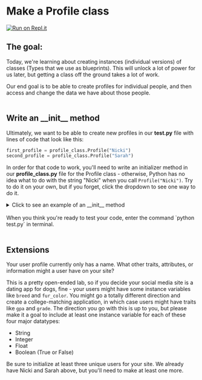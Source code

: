 # Make a Profile class

[![Run on Repl.it](https://repl.it/badge/github/upperlinecode/make-a-profile-python-oop)](https://repl.it/github/upperlinecode/make-a-profile-python-oop)

## The goal:

Today, we're learning about creating instances (individual versions) of classes (Types that we use as blueprints). This will unlock a lot of power for us later, but getting a class off the ground takes a lot of work.

Our end goal is to be able to create profiles for individual people, and then access and change the data we have about those people.
<br><br>

## Write an \_\_init__ method

Ultimately, we want to be able to create new profiles in our **test.py** file with lines of code that look like this:

```Python
first_profile = profile_class.Profile("Nicki")
second_profile = profile_class.Profile("Sarah")
```

In order for that code to work, you'll need to write an initializer method in our **profile_class.py** file for the Profile class - otherwise, Python has no idea what to do with the string "Nicki" when you call `Profile("Nicki")`. Try to do it on your own, but if you forget, click the dropdown to see one way to do it.

<details>
  <summary>Click to see an example of an __init__ method</summary>

  ```Python
  class Profile:
    def __init__(self, name):
      self.name = name
  ```

</details>
<br>
When you think you're ready to test your code, enter the command `python test.py` in terminal.
<br><br>

## Extensions
Your user profile currently only has a name. What other traits, attributes, or information might a user have on your site?

This is a pretty open-ended lab, so if you decide your social media site is a dating app for dogs, fine - your users might have some instance variables like `breed` and `fur_color`. You might go a totally different direction and create a college-matching application, in which case users might have traits like `gpa` and `grade`. The direction you go with this is up to you, but please make it a goal to include at least one instance variable for each of these four major datatypes:
* String
* Integer
* Float
* Boolean (True or False)

Be sure to initialize at least three unique users for your site. We already have Nicki and Sarah above, but you'll need to make at least one more. 
